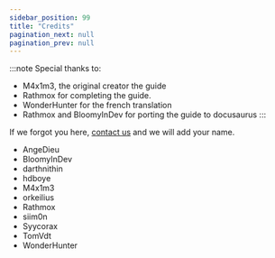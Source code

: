 ```yaml
---
sidebar_position: 99
title: "Credits"
pagination_next: null
pagination_prev: null
---
```


:::note
Special thanks to:
- M4x1m3, the original creator the guide
- Rathmox for completing the guide.
- WonderHunter for the french translation
- Rathmox and BloomyInDev for porting the guide to docusaurus
:::

If we forgot you here, [contact us](https://github.com/Omega-Numworks/Omega-Guide) and we will add your name.

+ AngeDieu
+ BloomyInDev
+ darthnithin
+ hdboye
+ M4x1m3
+ orkeilius
+ Rathmox
+ siim0n
+ Syycorax
+ TomVdt
+ WonderHunter
